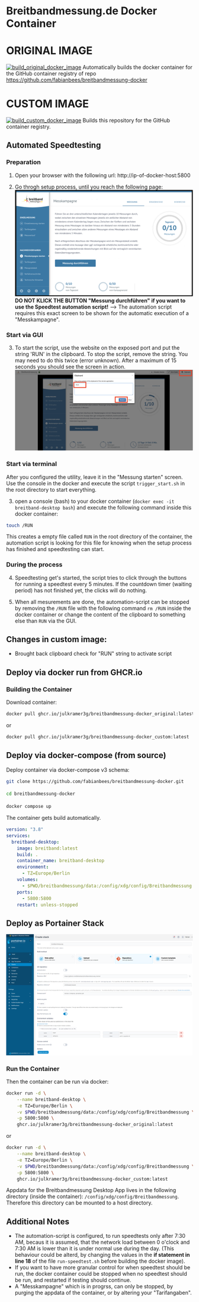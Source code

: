 # Breitbandmessung.de Docker Container

# ORIGINAL IMAGE
[![build_original_docker_image](https://github.com/JulKramer3G/breitbandmessung-docker/actions/workflows/build_original_image.yml/badge.svg)](https://github.com/JulKramer3G/breitbandmessung-docker/actions/workflows/build_original_image.yml)
Automatically builds the docker container for the GitHub container registry of repo https://github.com/fabianbees/breitbandmessung-docker

# CUSTOM IMAGE
[![build_custom_docker_image](https://github.com/JulKramer3G/breitbandmessung-docker/actions/workflows/build_custom_image.yml/badge.svg)](https://github.com/JulKramer3G/breitbandmessung-docker/actions/workflows/build_custom_image.yml)
Builds this repository for the GitHub container registry.

## Automated Speedtesting

### Preparation

1. Open your browser with the following url: http://ip-of-docker-host:5800

2. Go throgh setup process, until you reach the following page:
![Screenshot1](images/screenshot1.png)
**DO NOT KLICK THE BUTTON "Messung durchführen" if you want to use the Speedtest automation script!**
--> The automation script requires this exact screen to be shown for the automatic execution of a "Messkampagne".

### Start via GUI

3. To start the script, use the website on the exposed port and put the string 'RUN' in the clipboard. To stop the script, remove the string. You may need to do this twice (error unknown). After a maximum of 15 seconds you should see the screen in action. 
![Screenshot1](images/clipboard.png)

### Start via terminal
After you configured the utility, leave it in the "Messung starten" screen.
Use the console in the docker and execute the script `trigger_start.sh` in the root directory to start everything.

3. open a console (bash) to your docker container (```docker exec -it breitband-desktop bash```) and execute the following command inside this docker container:
```bash
touch /RUN
```
This creates a empty file called ```RUN``` in the root directory of the container, the automation script is looking for this file for knowing when the setup process has finished and speedtesting can start.

### During the process

4. Speedtesting get's started, the script tries to click through the buttons for running a speedtest every 5 minutes. If the countdown timer (waiting period) has not finished yet, the clicks will do nothing.

5. When all mesurements are done, the automation-script can be stopped by removing the ```/RUN``` file with the following command ```rm /RUN``` inside the docker container or change the content of the clipboard to something else than `RUN` via the GUI.




## Changes in custom image: 
- Brought back clipboard check for "RUN" string to activate script


## Deploy via docker run from GHCR.io

### Building the Container

Download container:

```bash
docker pull ghcr.io/julkramer3g/breitbandmessung-docker_original:latest
```

or

```bash
docker pull ghcr.io/julkramer3g/breitbandmessung-docker_custom:latest
```

## Deploy via docker-compose (from source)

Deploy container via docker-compose v3 schema:

```bash
git clone https://github.com/fabianbees/breitbandmessung-docker.git

cd breitbandmessung-docker

docker compose up
```

The container gets build automatically.


```yaml
version: "3.8"
services:
  breitband-desktop:
    image: breitband:latest
    build: .
    container_name: breitband-desktop
    environment:
      - TZ=Europe/Berlin
    volumes:
      - $PWD/breitbandmessung/data:/config/xdg/config/Breitbandmessung
    ports:
      - 5800:5800
    restart: unless-stopped
```


## Deploy as Portainer Stack

![Screenshot1](images/portainer-stack.png)


### Run the Container

Then the container can be run via docker:

```bash
docker run -d \
    --name breitband-desktop \
    -e TZ=Europe/Berlin \
    -v $PWD/breitbandmessung/data:/config/xdg/config/Breitbandmessung \
    -p 5800:5800 \
    ghcr.io/julkramer3g/breitbandmessung-docker_original:latest
```

or 


```bash
docker run -d \
    --name breitband-desktop \
    -e TZ=Europe/Berlin \
    -v $PWD/breitbandmessung/data:/config/xdg/config/Breitbandmessung \
    -p 5800:5800 \
    ghcr.io/julkramer3g/breitbandmessung-docker_custom:latest
```



Appdata for the Breitbandmessung Desktop App lives in the following directory (inside the container): ```/config/xdg/config/Breitbandmessung```. Therefore this directory can be mounted to a host directory.


## Additional Notes

- The automation-script is configured, to run speedtests only after 7:30 AM, becaus it is assumed, that the network load between 0 o'clock and 7:30 AM is lower than it is under normal use during the day.
(This behaviour could be alterd, by changing the values in the **if statement in line 18** of the file ```run-speedtest.sh``` before building the docker image).
- If you want to have more granular control for when speedtest should be run, the docker container could be stopped when no speedtest should be run, and restarted if testing should continue.
- A "Messkampagne" which is in progrss, can only be stopped, by purging the appdata of the container, or by altering your "Tarifangaben".